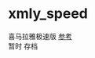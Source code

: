 # xmly_speed
喜马拉雅极速版
[参考](https://github.com/Zero-S1/xmly_speed/blob/master/xmly_speed.md)      
暂时 存档

